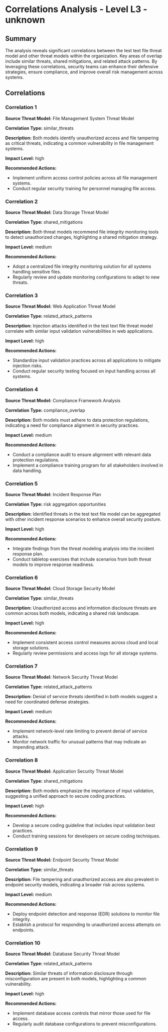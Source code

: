 # Correlations Analysis - Level L3 - unknown

## Summary

The analysis reveals significant correlations between the test text file threat model and other threat models within the organization. Key areas of overlap include similar threats, shared mitigations, and related attack patterns. By leveraging these correlations, security teams can enhance their defensive strategies, ensure compliance, and improve overall risk management across systems.

## Correlations

### Correlation 1

**Source Threat Model:** File Management System Threat Model

**Correlation Type:** similar_threats

**Description:** Both models identify unauthorized access and file tampering as critical threats, indicating a common vulnerability in file management systems.

**Impact Level:** high

**Recommended Actions:**
- Implement uniform access control policies across all file management systems.
- Conduct regular security training for personnel managing file access.

### Correlation 2

**Source Threat Model:** Data Storage Threat Model

**Correlation Type:** shared_mitigations

**Description:** Both threat models recommend file integrity monitoring tools to detect unauthorized changes, highlighting a shared mitigation strategy.

**Impact Level:** medium

**Recommended Actions:**
- Adopt a centralized file integrity monitoring solution for all systems handling sensitive files.
- Regularly review and update monitoring configurations to adapt to new threats.

### Correlation 3

**Source Threat Model:** Web Application Threat Model

**Correlation Type:** related_attack_patterns

**Description:** Injection attacks identified in the test text file threat model correlate with similar input validation vulnerabilities in web applications.

**Impact Level:** high

**Recommended Actions:**
- Standardize input validation practices across all applications to mitigate injection risks.
- Conduct regular security testing focused on input handling across all systems.

### Correlation 4

**Source Threat Model:** Compliance Framework Analysis

**Correlation Type:** compliance_overlap

**Description:** Both models must adhere to data protection regulations, indicating a need for compliance alignment in security practices.

**Impact Level:** medium

**Recommended Actions:**
- Conduct a compliance audit to ensure alignment with relevant data protection regulations.
- Implement a compliance training program for all stakeholders involved in data handling.

### Correlation 5

**Source Threat Model:** Incident Response Plan

**Correlation Type:** risk aggregation opportunities

**Description:** Identified threats in the test text file model can be aggregated with other incident response scenarios to enhance overall security posture.

**Impact Level:** high

**Recommended Actions:**
- Integrate findings from the threat modeling analysis into the incident response plan.
- Conduct tabletop exercises that include scenarios from both threat models to improve response readiness.

### Correlation 6

**Source Threat Model:** Cloud Storage Security Model

**Correlation Type:** similar_threats

**Description:** Unauthorized access and information disclosure threats are common across both models, indicating a shared risk landscape.

**Impact Level:** high

**Recommended Actions:**
- Implement consistent access control measures across cloud and local storage solutions.
- Regularly review permissions and access logs for all storage systems.

### Correlation 7

**Source Threat Model:** Network Security Threat Model

**Correlation Type:** related_attack_patterns

**Description:** Denial of service threats identified in both models suggest a need for coordinated defense strategies.

**Impact Level:** medium

**Recommended Actions:**
- Implement network-level rate limiting to prevent denial of service attacks.
- Monitor network traffic for unusual patterns that may indicate an impending attack.

### Correlation 8

**Source Threat Model:** Application Security Threat Model

**Correlation Type:** shared_mitigations

**Description:** Both models emphasize the importance of input validation, suggesting a unified approach to secure coding practices.

**Impact Level:** high

**Recommended Actions:**
- Develop a secure coding guideline that includes input validation best practices.
- Conduct training sessions for developers on secure coding techniques.

### Correlation 9

**Source Threat Model:** Endpoint Security Threat Model

**Correlation Type:** similar_threats

**Description:** File tampering and unauthorized access are also prevalent in endpoint security models, indicating a broader risk across systems.

**Impact Level:** medium

**Recommended Actions:**
- Deploy endpoint detection and response (EDR) solutions to monitor file integrity.
- Establish a protocol for responding to unauthorized access attempts on endpoints.

### Correlation 10

**Source Threat Model:** Database Security Threat Model

**Correlation Type:** related_attack_patterns

**Description:** Similar threats of information disclosure through misconfiguration are present in both models, highlighting a common vulnerability.

**Impact Level:** high

**Recommended Actions:**
- Implement database access controls that mirror those used for file access.
- Regularly audit database configurations to prevent misconfigurations.

